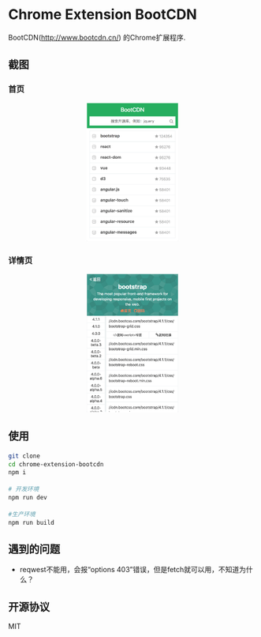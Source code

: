 # Chrome Extension BootCDN

BootCDN(http://www.bootcdn.cn/) 的Chrome扩展程序.

## 截图

### 首页

<div align="center">
<img src="./images/home.png" height="280"/>
</div>


### 详情页

<div align="center">
<img src="./images/detail.png" height="280"/>
</div>


## 使用

```bash
git clone 
cd chrome-extension-bootcdn
npm i

# 开发环境
npm run dev

#生产环境
npm run build
```

## 遇到的问题

* reqwest不能用，会报“options 403”错误，但是fetch就可以用，不知道为什么？

## 开源协议

MIT